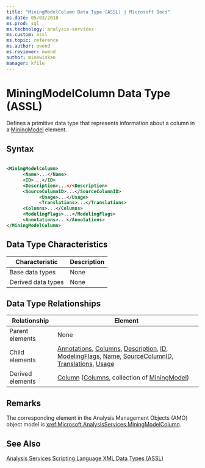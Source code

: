 ```yaml
---
title: "MiningModelColumn Data Type (ASSL) | Microsoft Docs"
ms.date: 05/03/2018
ms.prod: sql
ms.technology: analysis-services
ms.custom: assl
ms.topic: reference
ms.author: owend
ms.reviewer: owend
author: minewiskan
manager: kfile
---
```

# MiningModelColumn Data Type (ASSL)

  Defines a primitive data type that represents information about a column in a [MiningModel](objects/miningmodel-element-assl.md) element.  
  
## Syntax  
  
```xml  
  
<MiningModelColumn>  
      <Name>...</Name>  
      <ID>...</ID>  
      <Description>...</<Description>  
      <SourceColumnID>...</SourceColumnID>  
            <Usage>...</Usage>  
            <Translations>...</Translations>  
      <Columns>...</Columns>  
      <ModelingFlags>...</ModelingFlags>  
      <Annotations>...</Annotations>  
</MiningModelColumn>  
```  
  
## Data Type Characteristics  
  
|Characteristic|Description|  
|--------------------|-----------------|  
|Base data types|None|  
|Derived data types|None|  
  
## Data Type Relationships  
  
|Relationship|Element|  
|------------------|-------------|  
|Parent elements|None|  
|Child elements|[Annotations](collections/annotations-element-assl.md), [Columns](collections/columns-element-assl.md), [Description](properties/description-element-assl.md), [ID](properties/id-element-assl.md), [ModelingFlags](collections/modelingflags-element-assl.md), [Name](properties/name-element-assl.md), [SourceColumnID](properties/sourcecolumnid-element-assl.md), [Translations](collections/translations-element-assl.md), [Usage](properties/usage-element-dimensionattribute-assl.md)|  
|Derived elements|[Column](objects/column-element-assl.md) ([Columns](collections/columns-element-assl.md), collection of [MiningModel](objects/miningmodel-element-assl.md))|  
  
## Remarks  
 The corresponding element in the Analysis Management Objects (AMO) object model is <xref:Microsoft.AnalysisServices.MiningModelColumn>.  
  
## See Also  
 [Analysis Services Scripting Language XML Data Types &#40;ASSL&#41;](data-type/analysis-services-scripting-language-xml-data-types-assl.md)  
  
  
